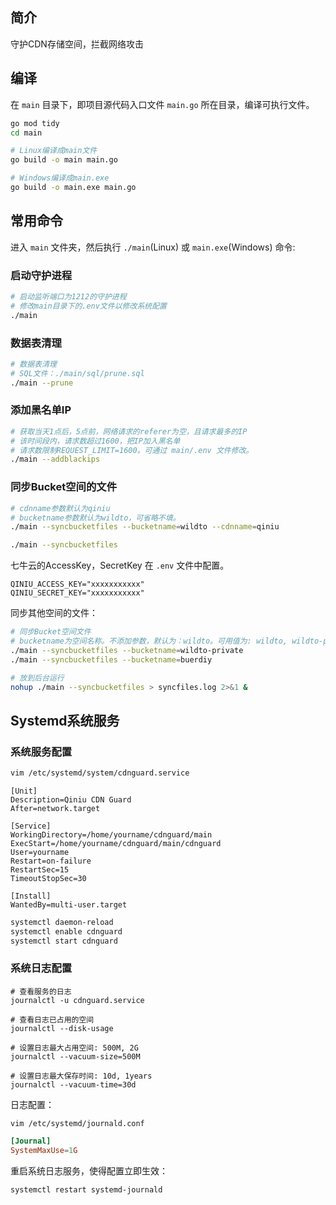 ## 简介

守护CDN存储空间，拦截网络攻击

## 编译

在 `main` 目录下，即项目源代码入口文件 `main.go` 所在目录，编译可执行文件。

```bash
go mod tidy
cd main

# Linux编译成main文件
go build -o main main.go

# Windows编译成main.exe
go build -o main.exe main.go
```

## 常用命令

进入 `main` 文件夹，然后执行 `./main`(Linux) 或 `main.exe`(Windows) 命令:

### 启动守护进程

```bash
# 启动监听端口为1212的守护进程
# 修改main目录下的.env文件以修改系统配置
./main
```

### 数据表清理

```bash
# 数据表清理
# SQL文件：./main/sql/prune.sql
./main --prune
```

### 添加黑名单IP

```bash
# 获取当天1点后，5点前，网络请求的referer为空，且请求最多的IP
# 该时间段内，请求数超过1600，把IP加入黑名单
# 请求数限制REQUEST_LIMIT=1600。可通过 main/.env 文件修改。
./main --addblackips
```

### 同步Bucket空间的文件

```bash
# cdnname参数默认为qiniu
# bucketname参数默认为wildto，可省略不填。
./main --syncbucketfiles --bucketname=wildto --cdnname=qiniu

./main --syncbucketfiles
```

七牛云的AccessKey，SecretKey 在 `.env` 文件中配置。

```
QINIU_ACCESS_KEY="xxxxxxxxxxx"
QINIU_SECRET_KEY="xxxxxxxxxxx"
```

同步其他空间的文件：

```bash
# 同步Bucket空间文件
# bucketname为空间名称。不添加参数，默认为：wildto。可用值为: wildto, wildto-private, buerdiy, buerdiy-staging, santic-pan, sagriatech-private, santic, newwildto
./main --syncbucketfiles --bucketname=wildto-private
./main --syncbucketfiles --bucketname=buerdiy

# 放到后台运行
nohup ./main --syncbucketfiles > syncfiles.log 2>&1 &
```

## Systemd系统服务

### 系统服务配置

```bash
vim /etc/systemd/system/cdnguard.service
```

```
[Unit]
Description=Qiniu CDN Guard
After=network.target

[Service]
WorkingDirectory=/home/yourname/cdnguard/main
ExecStart=/home/yourname/cdnguard/main/cdnguard
User=yourname
Restart=on-failure
RestartSec=15
TimeoutStopSec=30

[Install]
WantedBy=multi-user.target
```

```bash
systemctl daemon-reload
systemctl enable cdnguard
systemctl start cdnguard
```

### 系统日志配置

```
# 查看服务的日志
journalctl -u cdnguard.service

# 查看日志已占用的空间
journalctl --disk-usage

# 设置日志最大占用空间: 500M, 2G
journalctl --vacuum-size=500M

# 设置日志最大保存时间: 10d, 1years
journalctl --vacuum-time=30d
```

日志配置：

`vim /etc/systemd/journald.conf`

```conf
[Journal]
SystemMaxUse=1G
```

重启系统日志服务，使得配置立即生效：
```bash
systemctl restart systemd-journald
```
